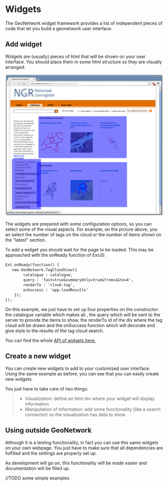 # Widgets

The GeoNetwork widget framework provides a list of independent pieces of code that let you build a geonetwork user interface.

## Add widget

Widgets are (usually) pieces of html that will be shown on your user interface. You should place them in some html structure so they are visually arranged.

![](widgets.png)

The widgets are prepared with some configuration options, so you can select some of the visual aspects. For example, on the picture above, you an select the number of tags on the cloud or the number of items shown on the "latest" section.

To add a widget you should wait for the page to be loaded. This may be approached with the onReady function of ExtJS:

    Ext.onReady(function() {
       new GeoNetwork.TagCloudView({
            catalogue : catalogue,
            query : 'fast=true&summaryOnly=true&from=1&to=4',
            renderTo : 'cloud-tag',
            onSuccess : 'app.loadResults'
        });
    });

On this example, we just have to set up four properties on the constructor: the catalogue variable which makes all , the query which will be sent to the server to provide the items to show, the renderTo id of the div where the tag cloud will be drawn and the onSuccess function which will decorate and give style to the results of the tag cloud search.

You can find the whole [API of widgets here.](./../../../../widgets)

## Create a new widget

You can create new widgets to add to your customized user interface. Using the same example as before, you can see that you can easily create new widgets.

You just have to take care of two things:

> -   Visualization: define an html div where your widget will display information
> -   Manipulation of information: add some functionality (like a search connector) so the visualization has data to show.

## Using outside GeoNetwork

Although it is a testing functionality, in fact you can use this same widgets on your own webpage. You just have to make sure that all dependencies are fulfilled and the settings are properly set up.

As development will go on, this functionality will be made easier and documentation will be filled up.

//TODO some simple examples
